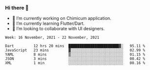 ### Hi there 👋

<!--
**devcat37/devcat37** is a ✨ _special_ ✨ repository because its `README.md` (this file) appears on your GitHub profile.-->


- 🔭 I’m currently working on Chimicum application.
- 🌱 I’m currently learning Flutter/Dart.
- 👯 I’m looking to collaborate with UI designers.
<!-- - 🤔 I’m looking for help with ... -->

<!--START_SECTION:waka-->
```text
Week: 16 November, 2021 - 22 November, 2021

Dart         12 hrs 20 mins  ███████████████████████▓░   95.11 % 
JavaScript   23 mins         ▓░░░░░░░░░░░░░░░░░░░░░░░░   02.99 % 
YAML         8 mins          ▒░░░░░░░░░░░░░░░░░░░░░░░░   01.15 % 
JSON         3 mins          ░░░░░░░░░░░░░░░░░░░░░░░░░   00.42 % 
XML          1 min           ░░░░░░░░░░░░░░░░░░░░░░░░░   00.16 % 
```
<!--END_SECTION:waka-->
